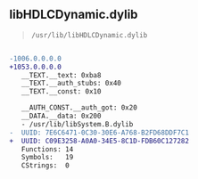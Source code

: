 ## libHDLCDynamic.dylib

> `/usr/lib/libHDLCDynamic.dylib`

```diff

-1006.0.0.0.0
+1053.0.0.0.0
   __TEXT.__text: 0xba8
   __TEXT.__auth_stubs: 0x40
   __TEXT.__const: 0x10

   __AUTH_CONST.__auth_got: 0x20
   __DATA.__data: 0x200
   - /usr/lib/libSystem.B.dylib
-  UUID: 7E6C6471-0C30-30E6-A768-B2FD68DDF7C1
+  UUID: C09E3258-A0A0-34E5-8C1D-FDB60C127282
   Functions: 14
   Symbols:   19
   CStrings:  0

```
